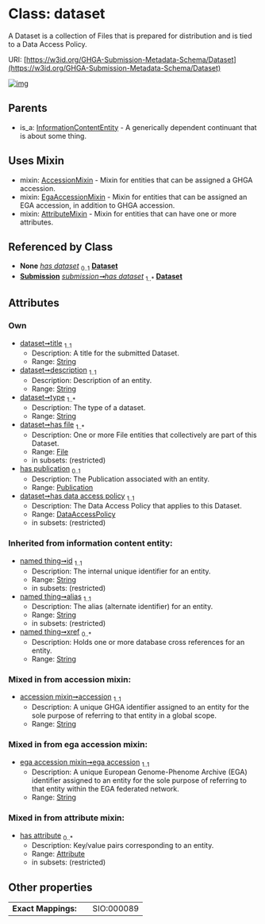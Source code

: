 
# Class: dataset


A Dataset is a collection of Files that is prepared for distribution and is tied to a Data Access Policy.

URI: [https://w3id.org/GHGA-Submission-Metadata-Schema/Dataset](https://w3id.org/GHGA-Submission-Metadata-Schema/Dataset)


[![img](https://yuml.me/diagram/nofunky;dir:TB/class/[Submission],[Publication],[InformationContentEntity],[File],[EgaAccessionMixin],[DataAccessPolicy]<has%20data%20access%20policy%201..1-++[Dataset&#124;title:string;description:string;type:string%20%2B;accession:string;ega_accession:string;id(i):string;alias(i):string;xref(i):string%20*],[Publication]<has%20publication%200..1-%20[Dataset],[File]<has%20file%201..*-++[Dataset],[Submission]-%20has%20dataset(i)%200..1>[Dataset],[Submission]++-%20has%20dataset%201..*>[Dataset],[Dataset]uses%20-.->[AccessionMixin],[Dataset]uses%20-.->[EgaAccessionMixin],[Dataset]uses%20-.->[AttributeMixin],[InformationContentEntity]^-[Dataset],[DataAccessPolicy],[AttributeMixin],[Attribute],[AccessionMixin])](https://yuml.me/diagram/nofunky;dir:TB/class/[Submission],[Publication],[InformationContentEntity],[File],[EgaAccessionMixin],[DataAccessPolicy]<has%20data%20access%20policy%201..1-++[Dataset&#124;title:string;description:string;type:string%20%2B;accession:string;ega_accession:string;id(i):string;alias(i):string;xref(i):string%20*],[Publication]<has%20publication%200..1-%20[Dataset],[File]<has%20file%201..*-++[Dataset],[Submission]-%20has%20dataset(i)%200..1>[Dataset],[Submission]++-%20has%20dataset%201..*>[Dataset],[Dataset]uses%20-.->[AccessionMixin],[Dataset]uses%20-.->[EgaAccessionMixin],[Dataset]uses%20-.->[AttributeMixin],[InformationContentEntity]^-[Dataset],[DataAccessPolicy],[AttributeMixin],[Attribute],[AccessionMixin])

## Parents

 *  is_a: [InformationContentEntity](InformationContentEntity.md) - A generically dependent continuant that is about some thing.

## Uses Mixin

 *  mixin: [AccessionMixin](AccessionMixin.md) - Mixin for entities that can be assigned a GHGA accession.
 *  mixin: [EgaAccessionMixin](EgaAccessionMixin.md) - Mixin for entities that can be assigned an EGA accession, in addition to GHGA accession.
 *  mixin: [AttributeMixin](AttributeMixin.md) - Mixin for entities that can have one or more attributes.

## Referenced by Class

 *  **None** *[has dataset](has_dataset.md)*  <sub>0..1</sub>  **[Dataset](Dataset.md)**
 *  **[Submission](Submission.md)** *[submission➞has dataset](submission_has_dataset.md)*  <sub>1..\*</sub>  **[Dataset](Dataset.md)**

## Attributes


### Own

 * [dataset➞title](dataset_title.md)  <sub>1..1</sub>
     * Description: A title for the submitted Dataset.
     * Range: [String](types/String.md)
 * [dataset➞description](dataset_description.md)  <sub>1..1</sub>
     * Description: Description of an entity.
     * Range: [String](types/String.md)
 * [dataset➞type](dataset_type.md)  <sub>1..\*</sub>
     * Description: The type of a dataset.
     * Range: [String](types/String.md)
 * [dataset➞has file](dataset_has_file.md)  <sub>1..\*</sub>
     * Description: One or more File entities that collectively are part of this Dataset.
     * Range: [File](File.md)
     * in subsets: (restricted)
 * [has publication](has_publication.md)  <sub>0..1</sub>
     * Description: The Publication associated with an entity.
     * Range: [Publication](Publication.md)
 * [dataset➞has data access policy](dataset_has_data_access_policy.md)  <sub>1..1</sub>
     * Description: The Data Access Policy that applies to this Dataset.
     * Range: [DataAccessPolicy](DataAccessPolicy.md)
     * in subsets: (restricted)

### Inherited from information content entity:

 * [named thing➞id](named_thing_id.md)  <sub>1..1</sub>
     * Description: The internal unique identifier for an entity.
     * Range: [String](types/String.md)
     * in subsets: (restricted)
 * [named thing➞alias](named_thing_alias.md)  <sub>1..1</sub>
     * Description: The alias (alternate identifier) for an entity.
     * Range: [String](types/String.md)
     * in subsets: (restricted)
 * [named thing➞xref](named_thing_xref.md)  <sub>0..\*</sub>
     * Description: Holds one or more database cross references for an entity.
     * Range: [String](types/String.md)

### Mixed in from accession mixin:

 * [accession mixin➞accession](accession_mixin_accession.md)  <sub>1..1</sub>
     * Description: A unique GHGA identifier assigned to an entity for the sole purpose of referring to that entity in a global scope.
     * Range: [String](types/String.md)

### Mixed in from ega accession mixin:

 * [ega accession mixin➞ega accession](ega_accession_mixin_ega_accession.md)  <sub>1..1</sub>
     * Description: A unique European Genome-Phenome Archive (EGA) identifier assigned to an entity for the sole purpose of referring to that entity within the EGA federated network.
     * Range: [String](types/String.md)

### Mixed in from attribute mixin:

 * [has attribute](has_attribute.md)  <sub>0..\*</sub>
     * Description: Key/value pairs corresponding to an entity.
     * Range: [Attribute](Attribute.md)
     * in subsets: (restricted)

## Other properties

|  |  |  |
| --- | --- | --- |
| **Exact Mappings:** | | SIO:000089 |

